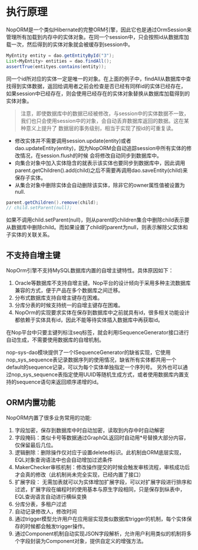 # 执行原理

NopORM是一个类似Hibernate的完整ORM引擎，因此它也是通过OrmSession来管理所有加载到内存中的实体对象。在同一个session中，只会按照id从数据库加载一次，然后得到的实体对象就会被缓存到session中。

```java
MyEntity entity = dao.getEntityById("3");
List<MyEntity> entities = dao.findAll();
assertTrue(entityes.contains(entity));
```

同一个id所对应的实体一定是唯一的对象。在上面的例子中，findAll从数据库中查找得到实体数据，返回给调用者之前会检查是否已经有同样id的实体已经存在，
如果session中已经存在，则会使用已经存在的实体对象替换从数据库加载得到的实体对象。

> 注意，即使数据库中的数据已经被修改，与session中的实体数据不一致，我们也只会使用session中的对象，会自动丢弃数据库返回的数据。这在某种意义上提升了
> 数据层的事务级别，相当于实现了按id的可重复读。

* 修改实体并不需要调用session.update(entity)或者dao.updateEntity(entity)，因为NopORM会自动追踪session中所有实体的修改情况，在session.flush的时候
  会将修改自动同步到数据库中。
* 向集合对象中加入实体隐含的就表示该实体也要同步到数据库中，因此调用parent.getChildren().add(child)之后不需要再调用dao.saveEntity(child)来保存子实体。
* 从集合对象中删除实体会自动删除该实体，除非它的owner属性值被设置为null.

```java
parent.getChildren().remove(child);
// child.setParent(null);
```

如果不调用child.setParent(null)，则从parent的children集合中删除child表示要从数据库中删除child。而如果设置了child的parent为null，则表示解除父实体和子实体的关联关系。

## 不支持自增主键

NopOrm引擎不支持MySQL数据库内置的自增主键特性。具体原因如下：

1. Oracle等数据库不支持自增主键。Nop平台的设计倾向于采用多种主流数据库兼容的方式，便于产品在多个数据库之间迁移。
2. 分布式数据库支持自增主键存在困难。
3. 分库分表的时候支持统一的自增主键存在困难。
4. NopOrm的实现要求实体在保存到数据库中之前就具有id，很多相关功能设计都依赖于实体具有id，因此不能等待实体插入数据库中再获取id。

在Nop平台中只要主键列标注seq标签，就会利用ISequenceGenerator接口进行自动生成，不需要使用数据库的自增机制。

nop-sys-dao模块提供了一个ISequenceGenerator的缺省实现，它使用nop\_sys\_sequence表记录数据序列的使用情况，缺省所有实体都共用一个default的sequence记录，可以为每个实体单独指定一个序列号。
另外也可以通过nop\_sys\_sequence表指定使用UUID等随机生成方式，或者使用数据库内置支持的sequence语句来返回顺序递增的id。

## ORM内置功能

NopORM内置了很多业务常用的功能:

1. 字段加密，保存到数据库中时自动加密，读取到内存中时自动解密
2. 字段掩码：类似卡号等数据通过GraphQL返回时自动用\*号替换大部分内容，仅保留最后几位。
3. 逻辑删除：删除操作仅对应于设置deleted标识。此机制由ORM底层实现，EQL对象查询语法中也会自动增加过滤条件
4. MakerChecker审核机制：修改操作提交的时候会触发审核流程，审核成功后才会真的修改（此机制尚未完全实现，已经内置了接口）
5. 扩展字段： 无需加表就可以为实体增加扩展字段，可以对扩展字段进行排序和过滤，扩展字段在编程时的使用基本与原生字段相同，只是保存到纵表中，EQL查询语言自动进行横纵变换
6. 分库分表，多租户过滤
7. 自动记录修改人，修改时间
8. 通过trigger模型允许用户在应用层实现类似数据库trigger的机制，每个实体保存的时候都会触发trigger操作。
9. 通过Component机制自动实现JSON字段解析，允许用户利用类似的机制将多个字段封装为Component对象，提供自定义的增强方法。
